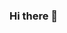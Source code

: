 ### Hi there 👋

<!--
**bingJunior/bingJunior** is a ✨ _special_ ✨ repository because its `README.md` (this file) appears on your GitHub profile.

Here are some ideas to get you started:

- 🔭 I’m currently working on Android and GCP

- 🌱 I’m currently learning Android Development with Kotlin 

- 👯 I’m looking to collaborate on Andrid and cloud based projects

- 🤔 I’m looking for help with ...

- 💬 Ask me about Android and Google Cloud Platform

- 😄 Pronouns: Optimistic Fast learner Team Player Excellent time and task management Introvert

- ⚡ Fun fact: ...

- 📫 How to reach me: 
[1.1]: http://i.imgur.com/tXSoThF.png (twitter icon with padding)
[2.1]: http://i.imgur.com/P3YfQoD.png (facebook icon with padding)
[3.1]: http://i.imgur.com/yCsTjba.png (google plus icon with padding)
[4.1]: http://i.imgur.com/YckIOms.png (tumblr icon with padding)
[5.1]: http://i.imgur.com/1AGmwO3.png (dribbble icon with padding)
[6.1]: http://i.imgur.com/0o48UoR.png (github icon with padding)

-->

